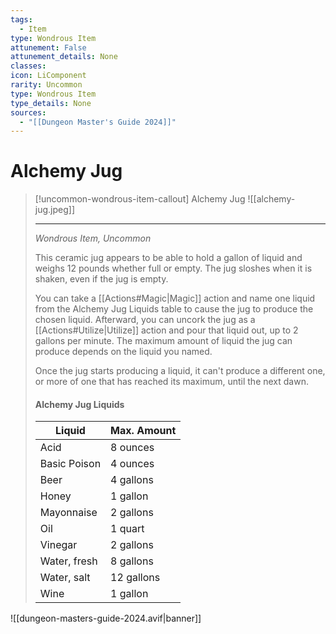 ```yaml
---
tags:
  - Item
type: Wondrous Item
attunement: False
attunement_details: None
classes:
icon: LiComponent
rarity: Uncommon
type: Wondrous Item
type_details: None
sources: 
  - "[[Dungeon Master's Guide 2024]]"
---
```

# Alchemy Jug
>[!uncommon-wondrous-item-callout] Alchemy Jug
>![[alchemy-jug.jpeg]]
>
>- - -
>_Wondrous Item, Uncommon_
>
>This ceramic jug appears to be able to hold a gallon of liquid and weighs 12 pounds whether full or empty. The jug sloshes when it is shaken, even if the jug is empty.
>
>You can take a [[Actions#Magic\|Magic]] action and name one liquid from the Alchemy Jug Liquids table to cause the jug to produce the chosen liquid. Afterward, you can uncork the jug as a [[Actions#Utilize\|Utilize]] action and pour that liquid out, up to 2 gallons per minute. The maximum amount of liquid the jug can produce depends on the liquid you named.
>
>Once the jug starts producing a liquid, it can't produce a different one, or more of one that has reached its maximum, until the next dawn.
>
>#### Alchemy Jug Liquids
>|Liquid|Max. Amount|
>|---|---|
>|Acid|8 ounces|
>|Basic Poison|4 ounces|
>|Beer|4 gallons|
>|Honey|1 gallon|
>|Mayonnaise|2 gallons|
>|Oil|1 quart|
>|Vinegar|2 gallons|
>|Water, fresh|8 gallons|
>|Water, salt|12 gallons|
>|Wine|1 gallon|


![[dungeon-masters-guide-2024.avif|banner]]